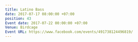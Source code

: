 ```yaml
---
title: Latino Bass
date: 2017-07-17 08:00:00 +07:00
position: 43
Event date: 2017-07-22 00:00:00 +07:00
Venue: Birdcage
Event URL: https://www.facebook.com/events/491738124496819/
---
```


